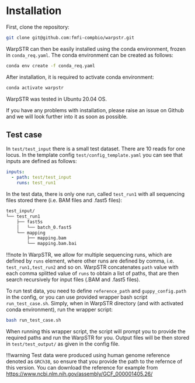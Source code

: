 # Installation

First, clone the repository:

```bash
git clone git@github.com:fmfi-compbio/warpstr.git
```

WarpSTR can then be easily installed using the conda environment, frozen in `conda_req.yaml`. The conda environment can be created as follows:

```bash
conda env create -f conda_req.yaml
```

After installation, it is required to activate conda environment:

```bash
conda activate warpstr
```

WarpSTR was tested in Ubuntu 20.04 OS.

If you have any problems with installation, please raise an issue on Github and we will look further into it as soon as possible.

## Test case

In `test/test_input` there is a small test dataset. There are 10 reads for one locus. In the template config `test/config_template.yaml` you can see that inputs are defined as follows:

```yaml
inputs:                       
  - path: test/test_input
    runs: test_run1
```

In the test data, there is only one run, called `test_run1` with all sequencing files stored there (i.e. BAM files and .fast5 files):

```bash
test_input/
└── test_run1
    ├── fast5s
    │   └── batch_0.fast5
    └── mapping
        ├── mapping.bam
        └── mapping.bam.bai
```

!!!note
    In WarpSTR, we allow for multiple sequencing runs, which are defined by `runs` element, where other runs are defined by comma, i.e. `test_run1,test_run2` and so on. WarpSTR concatenates `path` value with each comma splitted value of `runs` to obtain a list of paths, that are then search recursively for input files (.BAM and .fast5 files).

To run test data, you need to define `reference_path` and `guppy_config.path` in the config, or you can use provided wrapper bash script `run_test_case.sh`. Simply, when in WarpSTR directory (and with activated conda environment), run the wrapper script:

```bash
bash run_test_case.sh
```

When running this wrapper script, the script will prompt you to provide the required paths and run the WarpSTR for you. Output files will be then stored in `test/test_output/` as given in the config file.

!!!warning
    Test data were produced using human genome reference denoted as `GRCh38`, so ensure that you provide the path to the refernce of this version. You can download the reference for example from <https://www.ncbi.nlm.nih.gov/assembly/GCF_000001405.26/>
